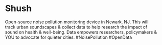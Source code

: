 # Shush
Open-source noise pollution monitoring device in Newark, NJ. This will track urban soundscapes &amp; collect data to help research the impact of sound on health &amp; well-being. Data empowers researchers, policymakers &amp; YOU to advocate for quieter cities. #NoisePollution #OpenData
